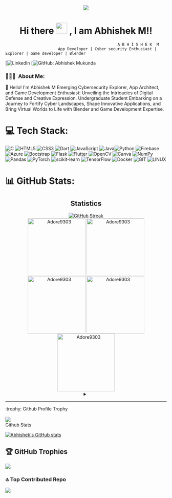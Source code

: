 <p align="center">
  <img src="https://media.licdn.com/dms/image/D5616AQHdiwASM5Hz3Q/profile-displaybackgroundimage-shrink_350_1400/0/1693666740739?e=1711584000&v=beta&t=R4VaU24x1DNnPOnNlSUv_K4T9_C_yhXXXvVROBxGbjE" />
</p>

<h1 align="center"> Hi there <img src="https://media.giphy.com/media/hvRJCLFzcasrR4ia7z/giphy.gif" width="35px" height="35px"> , I am Abhishek M!!</h1>

                                                     A B H I S H E K  M
                           App Developer | Cyber security Enthusiast | Explorer | Game developer | Blender

[![LinkedIn]([https://www.linkedin.com/in/abhishek-mukunda-6b0393208/](https://www.linkedin.com/in/abhishek-mukunda-6b0393208/))
[![GitHub: Abhishek Mukunda](https://github.com/Adore9303)

<h3> 👨🏻‍💻 &nbsp;About Me: </h3>

👋 Hello! I'm Abhishek M 
Emerging Cybersecurity Explorer, App Architect, and Game Development Enthusiast: Unveiling the Intricacies of Digital Defense and Creative Expression. Undergraduate Student Embarking on a Journey to Fortify Cyber Landscapes, Shape Innovative Applications, and Bring Virtual Worlds to Life with Blender and Game Development Expertise.



# 💻 Tech Stack:
![C](https://img.shields.io/badge/c-%2300599C.svg?style=for-the-badge&logo=c&logoColor=white) ![HTML5](https://img.shields.io/badge/html5-%23E34F26.svg?style=for-the-badge&logo=html5&logoColor=white) ![CSS3](https://img.shields.io/badge/css3-%231572B6.svg?style=for-the-badge&logo=css3&logoColor=white) ![Dart](https://img.shields.io/badge/dart-%230175C2.svg?style=for-the-badge&logo=dart&logoColor=white) ![JavaScript](https://img.shields.io/badge/javascript-%23323330.svg?style=for-the-badge&logo=javascript&logoColor=%23F7DF1E) ![Java](https://img.shields.io/badge/java-%23ED8B00.svg?style=for-the-badge&logo=openjdk&logoColor=white)![Python](https://img.shields.io/badge/python-3670A0?style=for-the-badge&logo=python&logoColor=ffdd54) ![Firebase](https://img.shields.io/badge/firebase-%23039BE5.svg?style=for-the-badge&logo=firebase) ![Azure](https://img.shields.io/badge/azure-%230072C6.svg?style=for-the-badge&logo=microsoftazure&logoColor=white) ![Bootstrap](https://img.shields.io/badge/bootstrap-%238511FA.svg?style=for-the-badge&logo=bootstrap&logoColor=white) ![Flask](https://img.shields.io/badge/flask-%23000.svg?style=for-the-badge&logo=flask&logoColor=white) ![Flutter](https://img.shields.io/badge/Flutter-%2302569B.svg?style=for-the-badge&logo=Flutter&logoColor=white) ![OpenCV](https://img.shields.io/badge/opencv-%23white.svg?style=for-the-badge&logo=opencv&logoColor=white) ![Canva](https://img.shields.io/badge/Canva-%2300C4CC.svg?style=for-the-badge&logo=Canva&logoColor=white) ![NumPy](https://img.shields.io/badge/numpy-%23013243.svg?style=for-the-badge&logo=numpy&logoColor=white)  ![Pandas](https://img.shields.io/badge/pandas-%23150458.svg?style=for-the-badge&logo=pandas&logoColor=white) ![PyTorch](https://img.shields.io/badge/PyTorch-%23EE4C2C.svg?style=for-the-badge&logo=PyTorch&logoColor=white) ![scikit-learn](https://img.shields.io/badge/scikit--learn-%23F7931E.svg?style=for-the-badge&logo=scikit-learn&logoColor=white) ![TensorFlow](https://img.shields.io/badge/TensorFlow-%23FF6F00.svg?style=for-the-badge&logo=TensorFlow&logoColor=white) ![Docker](https://img.shields.io/badge/docker-%230db7ed.svg?style=for-the-badge&logo=docker&logoColor=white) ![GIT](https://img.shields.io/badge/Git-fc6d26?style=for-the-badge&logo=git&logoColor=white) ![LINUX](https://img.shields.io/badge/Linux-FCC624?style=for-the-badge&logo=linux&logoColor=black) 
# 📊 GitHub Stats:
<h2 align="center">Statistics</h2>
<div align="center">
<a href="https://github.com/Adore9303">
   <a href="https://git.io/streak-stats"><img src="https://streak-stats.demolab.com?user=Adore9303&theme=highcontrast" alt="GitHub Streak" /></a>
<br/>
<!--   <img width="40%" align="center"  src="https://github-readme-stats.vercel.app/api/top-langs?username=Adore9303&color=0e75b6&style=flat&theme=nightowl&hide_border=true" alt="Adore9303" /> -->
<img align="center" src="http://github-profile-summary-cards.vercel.app/api/cards/stats?username=Adore9303&theme=2077" height="180em" alt="Adore9303" />
<img align="center" src="http://github-profile-summary-cards.vercel.app/api/cards/most-commit-language?username=Adore9303&theme=2077" height="180em" alt="Adore9303" />
<img align="center" src="http://github-profile-summary-cards.vercel.app/api/cards/repos-per-language?username=Adore9303&theme=2077" height="180em" alt="Adore9303" />
<img align="center" src="http://github-profile-summary-cards.vercel.app/api/cards/productive-time?username=Adore9303&theme=2077" height="180em" alt="Adore9303" />
<img align="center" src="http://github-profile-summary-cards.vercel.app/api/cards/profile-details?username=Adore9303&theme=2077" height="180em" alt="Adore9303" />
</div>

<details> <summary align="center"> </samp></summary><b>Note:</b> Most Used languages is only a metric of the languages my public code consists of and doesn't reflect experience or skill level.</details>

---

<summary>:trophy: Github Profile Trophy</summary>
  <br/>
  <img src="https://github-profile-trophy.vercel.app/?username=Adore9303&theme=monokai&row=1&no-frame=true&no-bg=true/">

<summary>Github Stats</summary>

[![Abhishek's GitHub stats](https://stats.quine.sh/Adore9303/github)](https://stats.quine.sh/Adore9303/github)


## 🏆 GitHub Trophies
![](https://github-profile-trophy.vercel.app/?username=Adore9303&theme=dracula&no-frame=false&no-bg=true&margin-w=4)

### 🔝 Top Contributed Repo
![](https://github-contributor-stats.vercel.app/api?username=Adore9303&limit=5&theme=dark&combine_all_yearly_contributions=true)
